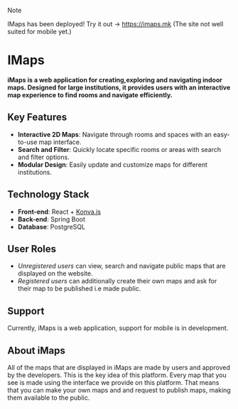 > [!NOTE]
> IMaps has been deployed! Try it out -> https://imaps.mk (The site not well suited for mobile yet.)


# IMaps
**iMaps is a web application for creating,exploring and navigating indoor maps. Designed for large institutions, it provides users with an interactive map experience to find rooms and navigate efficiently.**

## Key Features
- **Interactive 2D Maps**: Navigate through rooms and spaces with an easy-to-use map interface.
- **Search and Filter**: Quickly locate specific rooms or areas with search and filter options.
- **Modular Design**: Easily update and customize maps for different institutions.

## Technology Stack
- **Front-end**: React + [Konva.js](https://github.com/konvajs/konva)
- **Back-end**: Spring Boot
- **Database**: PostgreSQL

## User Roles
- _Unregistered users_ can view, search and navigate public maps that are displayed on the website.
- _Registered users_ can additionally create their own maps and ask for their map to be published i.e made public.

## Support
Currently, iMaps is a web application, support for mobile is in development.

## About iMaps

All of the maps that are displayed in iMaps are made by users and approved by the developers. This is the key idea of this platform. Every map that you see is made using the interface we provide on this platform. That means that you can make your own maps and and request to publish maps, making them available to the public.
